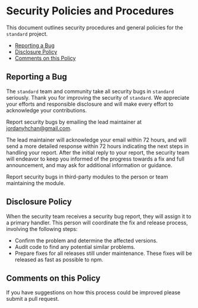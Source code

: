 # Security Policies and Procedures

This document outlines security procedures and general policies for the `standard`
project.

  * [Reporting a Bug](#reporting-a-bug)
  * [Disclosure Policy](#disclosure-policy)
  * [Comments on this Policy](#comments-on-this-policy)

## Reporting a Bug

The `standard` team and community take all security bugs in `standard` seriously.
Thank you for improving the security of `standard`. We appreciate your efforts and
responsible disclosure and will make every effort to acknowledge your
contributions.

Report security bugs by emailing the lead maintainer at jordanyhchan@gmail.com.

The lead maintainer will acknowledge your email within 72 hours, and will send a
more detailed response within 72 hours indicating the next steps in handling
your report. After the initial reply to your report, the security team will
endeavor to keep you informed of the progress towards a fix and full
announcement, and may ask for additional information or guidance.

Report security bugs in third-party modules to the person or team maintaining
the module.

## Disclosure Policy

When the security team receives a security bug report, they will assign it to a
primary handler. This person will coordinate the fix and release process,
involving the following steps:

  * Confirm the problem and determine the affected versions.
  * Audit code to find any potential similar problems.
  * Prepare fixes for all releases still under maintenance. These fixes will be
    released as fast as possible to npm.

## Comments on this Policy

If you have suggestions on how this process could be improved please submit a
pull request.
